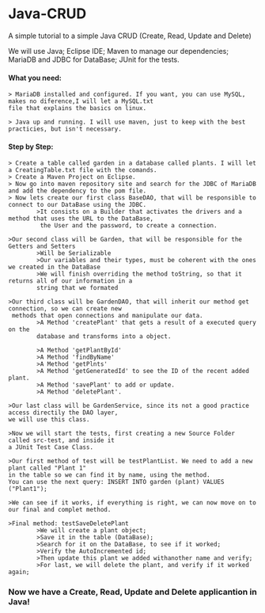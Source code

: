 # Java-CRUD
A simple tutorial to a simple Java CRUD (Create, Read, Update and Delete)

We will use Java; Eclipse IDE; Maven to manage our dependencies; MariaDB and JDBC for DataBase; JUnit for the tests.

#### What you need:
	> MariaDB installed and configured. If you want, you can use MySQL, makes no diference,I will let a MySQL.txt 
	file that explains the basics on linux.

	> Java up and running. I will use maven, just to keep with the best practicies, but isn't necessary.
 
#### Step by Step:
	> Create a table called garden in a database called plants. I will let a CreatingTable.txt file with the comands.
	> Create a Maven Project on Eclipse.
	> Now go into maven repository site and search for the JDBC of MariaDB and add the dependency to the pom file.
	> Now lets create our first class BaseDAO, that will be responsible to connect to our DataBase using the JDBC.
			>It consists on a Builder that activates the drivers and a method that uses the URL to the DataBase,
			 the User and the password, to create a connection.

	>Our second class will be Garden, that will be responsible for the Getters and Setters
			>Will be Serializable
			>Our variables and their types, must be coherent with the ones we created in the DataBase
			>We will finish overriding the method toString, so that it returns all of our information in a 
			string that we formated

	>Our third class will be GardenDAO, that will inherit our method get connection, so we can create new
	 methods that open connections and manipulate our data.
			>A Method 'createPlant' that gets a result of a executed query on the 
			database and transforms into a object.
			
			>A Method 'getPlantById'
			>A Method 'findByName'
			>A Method 'getPlnts'
			>A Method 'getGeneratedId' to see the ID of the recent added plant.
			>A Method 'savePlant' to add or update.
			>A Method 'deletePlant'.

	>Our last class will be GardenService, since its not a good practice access directily the DAO layer,
	we will use this class.  

	>Now we will start the tests, first creating a new Source Folder called src-test, and inside it 
	a JUnit Test Case Class.

	>Our first method of test will be testPlantList. We need to add a new plant called "Plant 1" 
	in the table so we can find	it by name, using the method. 
	You can use the next query: INSERT INTO garden (plant) VALUES ("Plant1");

	>We can see if it works, if everything is right, we can now move on to our final and complet method.

	>Final method: testSaveDeletePlant 
			>We will create a plant object;
			>Save it in the table (DataBase);
			>Search for it on the DataBase, to see if it worked;
			>Verify the AutoIncremented id;
			>Then update this plant we added withanother name and verify;
			>For last, we will delete the plant, and verify if it worked again;



### Now we have a Create, Read, Update and Delete applicantion in Java!
 


	
